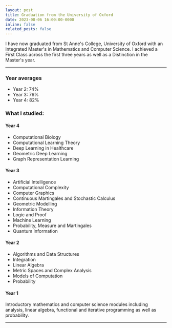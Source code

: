```yaml
---
layout: post
title: Graduation from the University of Oxford
date: 2023-08-06 16:00:00-0000
inline: false
related_posts: false
---
```


I have now graduated from St Anne's College, University of Oxford with an Integrated Master's in Mathematics and Computer Science. I achieved a First Class across the first three years as well as a Distinction in the Master's year.

---

### Year averages
<ul>
    <li>Year 2: 74%</li>
    <li>Year 3: 76%</li>
    <li>Year 4: 82%</li>
</ul>

### What I studied:

#### Year 4
<ul>
    <li>Computational Biology</li>
    <li>Computational Learning Theory</li>
    <li>Deep Learning in Healthcare</li>
    <li>Geometric Deep Learning</li>
    <li>Graph Representation Learning</li>
</ul>

#### Year 3
<ul>
    <li>Artificial Intelligence</li>
    <li>Computational Complexity</li>
    <li>Computer Graphics</li>
    <li>Continuous Martingales and Stochastic Calculus</li>
    <li>Geometric Modelling</li>
    <li>Information Theory</li>
    <li>Logic and Proof</li>
    <li>Machine Learning</li>
    <li>Probability, Measure and Martingales</li>
    <li>Quantum Information</li>
</ul>

#### Year 2
<ul>
    <li>Algorithms and Data Structures</li>
    <li>Integration</li>
    <li>Linear Algebra</li>
    <li>Metric Spaces and Complex Analysis</li>
    <li>Models of Computation</li>
    <li>Probability</li>
</ul>

#### Year 1
>

Introductory mathematics and computer science modules including analysis, linear algebra, functional and iterative programming as well as probability.

---
